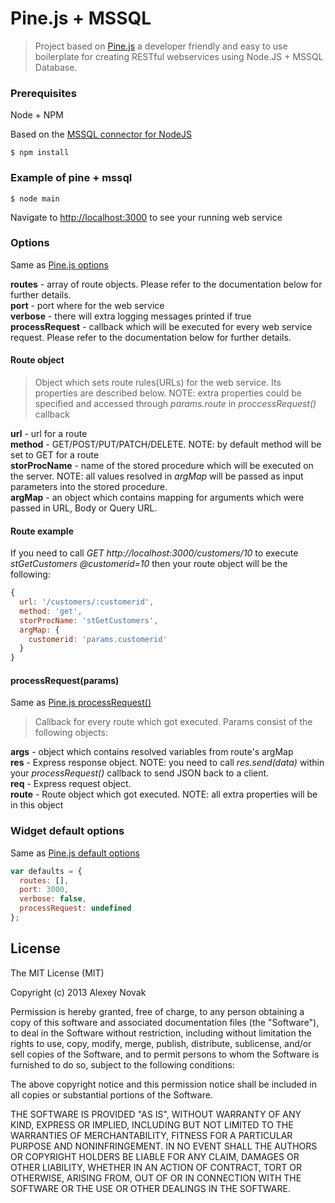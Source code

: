 Pine.js + MSSQL
========

> Project based on [Pine.js](https://github.com/anvk/Pine) a developer friendly and easy to use boilerplate for creating RESTful webservices using Node.JS + MSSQL Database.

### Prerequisites

Node + NPM

Based on the [MSSQL connector for NodeJS](https://github.com/patriksimek/node-mssql)

```
$ npm install
```

### Example of pine + mssql

```
$ node main
```

Navigate to [http://localhost:3000](http://localhost:3000) to see your running web service

### Options

Same as [Pine.js options](https://github.com/anvk/Pine#options)

**routes** - array of route objects. Please refer to the documentation below for further details.  
**port** - port where for the web service  
**verbose** - there will extra logging messages printed if true  
**processRequest** - callback which will be executed for every web service request. Please refer to the documentation below for further details.  

#### Route object

> Object which sets route rules(URLs) for the web service. Its properties are described below. NOTE: extra properties could be specified and accessed through _params.route_ in _proccessRequest()_ callback

**url** - url for a route  
**method** - GET/POST/PUT/PATCH/DELETE. NOTE: by default method will be set to GET for a route  
**storProcName** - name of the stored procedure which will be executed on the server. NOTE: all values resolved in _argMap_ will be passed as input parameters into the stored procedure.  
**argMap** - an object which contains mapping for arguments which were passed in URL, Body or Query URL.  

#### Route example

If you need to call _GET http://localhost:3000/customers/10_ to execute _stGetCustomers @customerid=10_ then your route object will be the following:

```javascript
{
  url: '/customers/:customerid',
  method: 'get',
  storProcName: 'stGetCustomers',
  argMap: {
    customerid: 'params.customerid'
  }
}
```

#### processRequest(params)

Same as [Pine.js processRequest()](https://github.com/anvk/Pine#processrequestparams)

> Callback for every route which got executed. Params consist of the following objects:

**args** - object which contains resolved variables from route's argMap  
**res** - Express response object. NOTE: you need to call _res.send(data)_ within your _processRequest()_ callback to send JSON back to a client.  
**req** - Express request object.  
**route** - Route object which got executed. NOTE: all extra properties will be in this object  

### Widget default options

Same as [Pine.js default options](https://github.com/anvk/Pine#widget-default-options)

```javascript
var defaults = {
  routes: [],
  port: 3000,
  verbose: false,
  processRequest: undefined
};
```

## License
The MIT License (MIT)

Copyright (c) 2013 Alexey Novak

Permission is hereby granted, free of charge, to any person obtaining a copy of
this software and associated documentation files (the "Software"), to deal in
the Software without restriction, including without limitation the rights to
use, copy, modify, merge, publish, distribute, sublicense, and/or sell copies of
the Software, and to permit persons to whom the Software is furnished to do so,
subject to the following conditions:

The above copyright notice and this permission notice shall be included in all
copies or substantial portions of the Software.

THE SOFTWARE IS PROVIDED "AS IS", WITHOUT WARRANTY OF ANY KIND, EXPRESS OR
IMPLIED, INCLUDING BUT NOT LIMITED TO THE WARRANTIES OF MERCHANTABILITY, FITNESS
FOR A PARTICULAR PURPOSE AND NONINFRINGEMENT. IN NO EVENT SHALL THE AUTHORS OR
COPYRIGHT HOLDERS BE LIABLE FOR ANY CLAIM, DAMAGES OR OTHER LIABILITY, WHETHER
IN AN ACTION OF CONTRACT, TORT OR OTHERWISE, ARISING FROM, OUT OF OR IN
CONNECTION WITH THE SOFTWARE OR THE USE OR OTHER DEALINGS IN THE SOFTWARE.